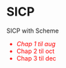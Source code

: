 # SICP
<style>
  li {
   color: red
  }
</style>
SICP with Scheme
<ul>
<li><i>Chap 1 til aug</i><br /></li>
<li>Chap 2 til oct <br /></li>
<li>Chap 3 til dec <br /></li>
</ul>
